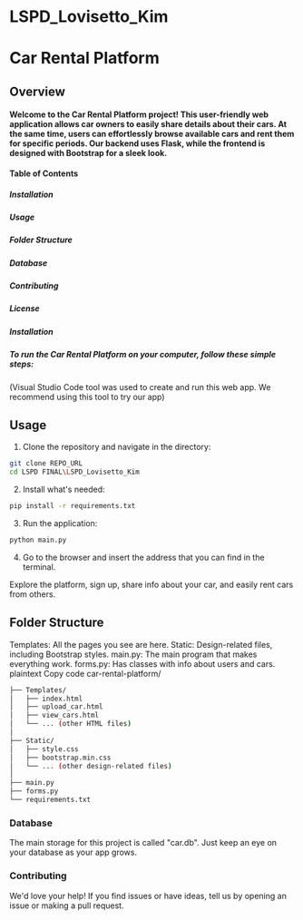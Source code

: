 # LSPD_Lovisetto_Kim


# **Car Rental Platform**

## Overview
#### Welcome to the Car Rental Platform project! This user-friendly web application allows car owners to easily share details about their cars. At the same time, users can effortlessly browse available cars and rent them for specific periods. Our backend uses Flask, while the frontend is designed with Bootstrap for a sleek look.

**Table of Contents**
##### Installation
##### Usage
##### Folder Structure
##### Database
##### Contributing
##### License
##### Installation
##### To run the Car Rental Platform on your computer, follow these simple steps:

(Visual Studio Code tool was used to create and run this web app. We recommend using this tool to try our app)

## **Usage** 
1. Clone the repository and navigate in the directory:

```bash
git clone REPO_URL
cd LSPD FINAL\LSPD_Lovisetto_Kim
```

2. Install what's needed:

```bash
pip install -r requirements.txt
```

3. Run the application:

```bash
python main.py
```

4. Go to the browser and insert the address that you can find in the terminal.

Explore the platform, sign up, share info about your car, and easily rent cars from others.

## Folder Structure

Templates: All the pages you see are here.
Static: Design-related files, including Bootstrap styles.
main.py: The main program that makes everything work.
forms.py: Has classes with info about users and cars.
plaintext
Copy code
car-rental-platform/
```bash
├── Templates/
│   ├── index.html
│   ├── upload_car.html
│   ├── view_cars.html
│   └── ... (other HTML files)
│
├── Static/
│   ├── style.css
│   ├── bootstrap.min.css
│   └── ... (other design-related files)
│
├── main.py
├── forms.py
└── requirements.txt
```

### Database
The main storage for this project is called "car.db". Just keep an eye on your database as your app grows.

### Contributing
We'd love your help! If you find issues or have ideas, tell us by opening an issue or making a pull request.

